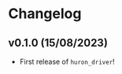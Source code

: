 # Changelog

<!--next-version-placeholder-->

## v0.1.0 (15/08/2023)

- First release of `huron_driver`!